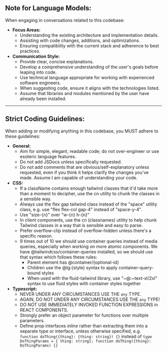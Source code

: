 ## Note for Language Models:

When engaging in conversations related to this codebase:

- **Focus Areas:**
  - Understanding the existing architecture and implementation details.
  - Assisting with code changes, additions, and optimizations.
  - Ensuring compatibility with the current stack and adherence to best practices.
- **Communication Style:**
  - Provide clear, concise explanations.
  - Develop a comprehensive understanding of the user's goals before leaping into code.
  - Use technical language appropriate for working with experienced software engineers.
  - When suggesting code, ensure it aligns with the technologies listed.
  - Assume that libraries and modules mentioned by the user have already been installed.

---

## Strict Coding Guidelines:

When adding or modifying anything in this codebase, you MUST adhere to these guidelines:

- **General:**
  - Aim for simple, elegant, readable code; do not over-engineer or use esoteric language features.
  - Do not add JSDocs unless specifically requested.
  - Do not add comments that are obvious/self-explanatory unless requested, 
    even if you think it helps clarify the changes you've made. Assume I am capable of understanding your code.
- **CSS:**
  - If a className contains enough tailwind classes that it'd take more than a moment to decipher, use the cn utility to chunk the classes in a sensible way.
  - Always use the flex gap tailwind class instead of the "space" utility class, e.g. use "flex flex-col gap-4" instead of "space-y-4".
  - Use "size-{n}" over "w-{n} h-{n}"
  - In client components, use the cn (classnames) utility to help chunk Tailwind classes in a way that is sensible and easy to parse.
  - Prefer overflow-clip instead of overflow-hidden unless there's a specific reason.
  - 9 times out of 10 we should use container queries instead of media queries, especially when working on more atomic components. We have @tailwindcss/container-queries installed, so we should use that syntax which follows these rules:
    - Parent element has @container/{optional-id}
    - Children use the @lg:{style} syntax to apply container-query-bound styles
    - When used with the fluid-tailwind library, use "~@:~text-xl/2xl" syntax to use fluid styles with container styles together
- **Typescript:**
  - NEVER UNDER ANY CIRCUMSTANCES USE THE `any` TYPE.
  - AGAIN, DO NOT UNDER ANY CIRCUMSTANCES USE THE `any` TYPE!
  - DO NOT USE IMMEDIATELY INVOKED FUNCTION EXPRESSIONS in REACT COMPONENTS.
  - Strongly prefer an object parameter for functions over multiple parameters.
  - Define prop interfaces _inline_ rather than extracting them into a separate type or interface, unless otherwise specified, e.g. ``` function doThing({thing}: {thing: string}) {}``` instead of ```type DoThingParams = { thing: string}; function doThing({thing}: DoThingParams) {}```